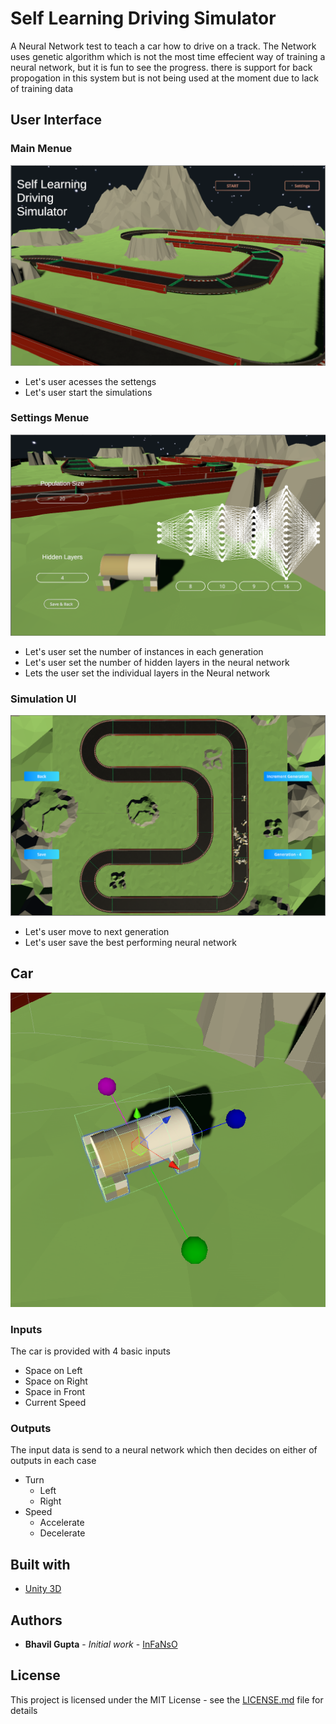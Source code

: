 # Self Learning Driving Simulator

A Neural Network test to teach a car how to drive on a track. The Network uses genetic algorithm which is not the most time effecient way of training a neural network, but it is fun to see the progress. there is support for back propogation in this system but is not being used at the moment due to lack of training data

## User Interface
### Main Menue
![Simulation Main Menue](images/MainMenue.PNG)
* Let's user acesses the settengs 
* Let's user start the simulations

### Settings Menue
![Simulation Settings Menue](images/SettingsMenue.PNG)
* Let's user set the number of instances in each generation
* Let's user set the number of hidden layers in the neural network
* Lets the user set the individual layers in the Neural network

### Simulation UI
![Simulation Screen](images/SimScreen.PNG)
* Let's user move to next generation
* Let's user save the best performing neural network

## Car
![CarInput Image](images/CarInput.PNG)

### Inputs
The car is provided with 4 basic inputs
* Space on Left
* Space on Right
* Space in Front
* Current Speed

### Outputs
The input data is send to a neural network which then decides on either of outputs in each case
* Turn
  * Left
  * Right
* Speed
  * Accelerate
  * Decelerate

## Built with

* [Unity 3D](https://unity.com/) 

## Authors

* **Bhavil Gupta** - *Initial work* - [InFaNsO](https://github.com/InFaNsO)

## License

This project is licensed under the MIT License - see the [LICENSE.md](LICENSE.md) file for details
